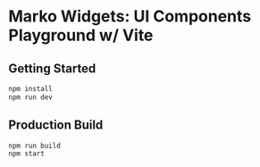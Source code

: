 Marko Widgets: UI Components Playground w/ Vite
==================================

## Getting Started

```bash
npm install
npm run dev
```

## Production Build
```bash
npm run build
npm start
```

